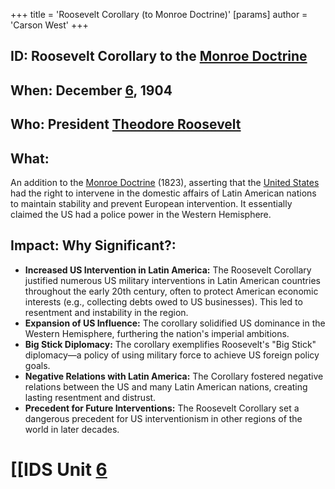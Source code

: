 +++
 title = 'Roosevelt Corollary (to Monroe Doctrine)'
[params]
	author = 'Carson West'
+++
## ID: Roosevelt Corollary to the [Monroe Doctrine](./../monroe-doctrine/)

## When: December [6](./../6/), 1904

## Who:  President [Theodore Roosevelt](./../theodore-roosevelt/)

## What:  
An addition to the [Monroe Doctrine](./../monroe-doctrine/) (1823), asserting that the [United States](./../united-states/) had the right to intervene in the domestic affairs of Latin American nations to maintain stability and prevent European intervention.  It essentially claimed the US had a police power in the Western Hemisphere.

## Impact: Why Significant?:
* **Increased US Intervention in Latin America:** The Roosevelt Corollary justified numerous US military interventions in Latin American countries throughout the early 20th century, often to protect American economic interests (e.g., collecting debts owed to US businesses). This led to resentment and instability in the region.
* **Expansion of US Influence:**  The corollary solidified US dominance in the Western Hemisphere, furthering the nation's imperial ambitions.
* **Big Stick Diplomacy:** The corollary exemplifies Roosevelt's "Big Stick" diplomacy—a policy of using military force to achieve US foreign policy goals.
* **Negative Relations with Latin America:** The Corollary fostered negative relations between the US and many Latin American nations, creating lasting resentment and distrust.
* **Precedent for Future Interventions:** The Roosevelt Corollary set a dangerous precedent for US interventionism in other regions of the world in later decades.

# [[IDS Unit [6](./../6/)